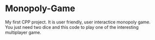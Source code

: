 # Monopoly-Game
My first CPP project.
It is user friendly, user interactice monopoly game.
You just need two dice and this code to play one of the interesting multiplayer game.
